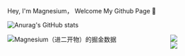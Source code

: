
Hey, I'm Magnesium， Welcome My Github Page 🎈

![Anurag's GitHub stats](https://github-readme-stats.vercel.app/api?username=yyong008&show_icons=true&theme=transparent)

<img src="https://4sdvg7tqbv.us.aircode.run/juejin?uid=3016715636836941&hide_border=true" alt="Magnesium（进二开物）的掘金数据" style="zoom:100%;" align="left"/>

<div align="center"> <img src="https://github-readme-stats.vercel.app/api/top-langs/?username=yyong008&hide_title=true&hide_border=true&layout=compact&langs_count=6&text_color=000&icon_color=fff&bg_color=0,52fa5a,4dfcff,c64dff&theme=graywhite" /> </div>

<div align="center"> <img src="https://metrics.lecoq.io/yyong008?template=classic&config.timezone=Asia%2FShanghai"> </div>
